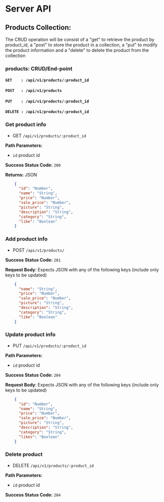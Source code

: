 # Server API

## Products Collection:
The CRUD operation will be consist of a "get" to retrieve the product by product_id, a "post" to store the product in a collection, a "put" to modify the product information and a "delete" to delete the product from the collection

### products: CRUD/End-point
#### ```GET    : /api/v1/products/:product_id```
#### ```POST   : /api/v1/products```
#### ```PUT    : /api/v1/products/:product_id```
#### ```DELETE : /api/v1/products/:product_id```

### Get product info
  * GET `/api/v1/products/:product_id`

**Path Parameters:**
  * `id` product id

**Success Status Code:** `200`

**Returns:** JSON

```json
    {
      "id": "Number",
      "name": "String",
      "price": "Number",
      "sale_price": "Number",
      "picture": "String",
      "description": "String",
      "category": "String",
      "like": "Boolean"
    }
```

### Add product info
  * POST `/api/v1/products/`

**Success Status Code:** `201`

**Request Body**: Expects JSON with any of the following keys (include only keys to be updated)

```json
    {
      "name": "String",
      "price": "Number",
      "sale_price": "Number",
      "picture": "String",
      "description": "String",
      "category": "String",
      "like": "Boolean"
    }
```

### Update product info
  * PUT `/api/v1/products/:product_id`

**Path Parameters:**
  * `id` product id

**Success Status Code:** `204`

**Request Body**: Expects JSON with any of the following keys (include only keys to be updated)

```json
    {
      "id": "Number",
      "name": "String",
      "price": "Number",
      "sale_price": "Number",
      "picture": "String",
      "description": "String",
      "category": "String",
      "likes": "Boolean"
    }
```

### Delete product
  * DELETE `/api/v1/products/:product_id`

**Path Parameters:**
  * `id` product id

**Success Status Code:** `204`
